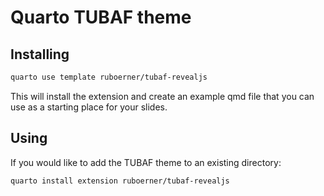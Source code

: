 # Quarto TUBAF theme

## Installing


```bash
quarto use template ruboerner/tubaf-revealjs
```

This will install the extension and create an example qmd file that you can use as a starting place for your slides.

## Using

If you would like to add the TUBAF theme to an existing directory:
```bash
quarto install extension ruboerner/tubaf-revealjs
```

